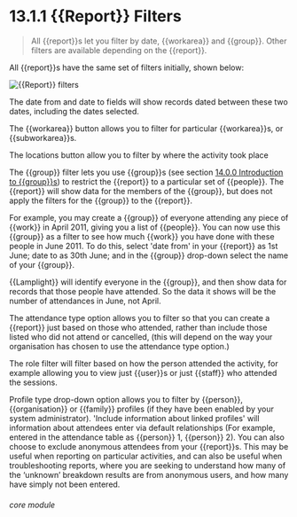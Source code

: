 # 13.1.1    {{Report}} Filters

> All {{report}}s let you filter by date, {{workarea}} and {{group}}. Other filters are available depending on the {{report}}. 

All {{report}}s have the same set of filters initially, shown below:

![{{Report}} filters](1216a.png)

The date from and date to fields will show records dated between these two dates, including the dates selected.

The {{workarea}} button allows you to filter for particular {{workarea}}s, or {{subworkarea}}s.

The locations button allow you to filter by where the activity took place 

The {{group}} filter lets you use {{group}}s (see section [14.0.0  Introduction to {{group}}s](/help/index/p/14.0.0)) to restrict the {{report}} to a particular set of {{people}}. The {{report}} will show data for the members of the {{group}}, but does not apply the filters for the {{group}} to the {{report}}.

For example, you may create a {{group}} of everyone attending any piece of {{work}} in April 2011, giving you a list of {{people}}. You can now use this {{group}} as a filter to see how much {{work}} you have done with these people in June 2011. To do this, select 'date from' in your {{report}} as 1st June; date to as 30th June; and in the {{group}} drop-down select the name of your {{group}}.

{{Lamplight}} will identify everyone in the {{group}}, and then show data for records that those people have attended. So the data it shows will be the number of attendances in June, not April.

The attendance type option allows you to filter so that you can create a {{report}} just based on those who attended, rather than include those listed who did not attend or cancelled, (this will depend on the way your organisation has chosen to use the attendance type option.)

The role filter will filter based on how the person attended the activity, for example allowing you to view just {{user}}s or just {{staff}} who attended the sessions.

Profile type drop-down option allows you to filter by {{person}}, {{organisation}} or {{family}} profiles (if they have been enabled by your system administrator). 
'Include information about linked profiles' will information about attendees enter via default relationships (For example, entered in the attendance table as {{person}} 1, {{person}} 2).
You can also choose to exclude anonymous attendees from your {{report}}s.  This may be useful when reporting on particular activities, and can also be useful when troubleshooting reports, where you are seeking to understand how many of the ‘unknown’ breakdown results are from anonymous users, and how many have simply not been entered.


###### core module


